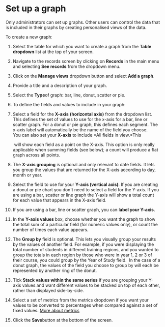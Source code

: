 

# Set up a graph

Only administrators can set up graphs. Other users can control the data that is included in their graphs by creating personalised views of the data.&nbsp;

To create a new graph:

1. Select the table for which you want to create a graph from the&nbsp;**Table dropdown** list at the top of your screen.

2. Navigate to the records screen by clicking on **Records** in the main menu and selecting **See records**&nbsp;from the dropdown menu.&nbsp;

3. Click on the&nbsp;**Manage views**&nbsp;dropdown button and select&nbsp;**Add a graph**.
4. Provide a title and a description of your graph.
5. Select the **Type**of graph: bar, line, donut, scatter or pie.
6. To define the fields and values to include in your graph:
7. Select a field for the **X-axis** **(horizontal axis)**&nbsp;from the dropdown list. This defines the set of values to use for the x-axis for a bar, line or scatter graph. For a donut or pie graph, this defines each segment. The x-axis label will automatically be the name of the field you choose.
   <br>You can also set your **X-axis** to include *All fields in view.*This

   <all fields="" in="" view="">&nbsp;will show each field as a point on the X-axis. This option is only really applicable when summing fields (see below); a count will produce a flat graph across all points.</all>
8. The **X-axis grouping** is optional and only relevant to date fields. It lets you group the values that are returned for the X-axis according to day, month or year.
9. Select the field to use for your **Y-axis (vertical axis)**. If you are creating a donut or pie chart you don't need to select a field for the Y-axis. If you are using a bar, scatter or line graph the Y-axis will show a total count for each value that appears in the X-axis field.&nbsp;
10. If you are using a bar, line or scatter graph, you can **label your Y-axis**.
11. In the **Y-axis values** box, choose whether you want the graph to show the total sum of a particular field (for numeric values only), or count the number of times each value appears.
12. The **Group by** field is optional. This lets you visually group your results by the values of another field. For example, if you were displaying the total number of students in different training regions, and you wanted to group the totals in each region by those who were in year 1, 2 or 3 of their course, you could group by the Year of Study field. &nbsp;In the case of a donut graph, the values of the field you choose to group by will each be represented by another ring of the donut.&nbsp;
13. Tick **Stack values within the same series** if you are grouping your Y-axis values and want different values to be stacked on top of each other, rather than displayed side-by-side.
14. Select a set of metrics from the metrics dropdown if you want your values to be converted to percentages when compared against a set of fixed values. <u>More about metrics</u>
15. Click the **Save**button at the bottom of the screen.